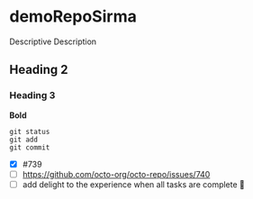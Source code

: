 # demoRepoSirma
Descriptive Description
## Heading 2
### Heading 3
**Bold**
```
git status
git add
git commit
```
- [x] #739
- [ ] https://github.com/octo-org/octo-repo/issues/740
- [ ] add delight to the experience when all tasks are complete :tada:

